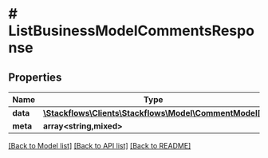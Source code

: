 # # ListBusinessModelCommentsResponse

## Properties

Name | Type | Description | Notes
------------ | ------------- | ------------- | -------------
**data** | [**\Stackflows\Clients\Stackflows\Model\CommentModel[]**](CommentModel.md) |  | [optional]
**meta** | **array<string,mixed>** |  | [optional]

[[Back to Model list]](../../README.md#models) [[Back to API list]](../../README.md#endpoints) [[Back to README]](../../README.md)
